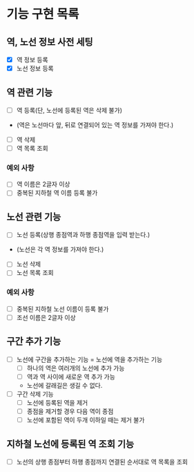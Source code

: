 # 기능 구현 목록

## 역, 노선 정보 사전 세팅
- [x] 역 정보 등록
- [x] 노선 정보 등록

## 역 관련 기능
- [ ] 역 등록(단, 노선에 등록된 역은 삭제 불가)
- (역은 노선마다 앞, 뒤로 연결되어 있는 역 정보를 가져야 한다.)
- [ ] 역 삭제
- [ ] 역 목록 조회
### 예외 사항
- [ ] 역 이름은 2글자 이상
- [ ] 중복된 지하철 역 이름 등록 불가

## 노선 관련 기능
- [ ] 노선 등록(상행 종점역과 하행 종점역을 입력 받는다.)
- (노선은 각 역 정보를 가져야 한다.)
- [ ] 노선 삭제
- [ ] 노선 목록 조회
### 예외 사항
- [ ] 중복된 지하철 노선 이름이 등록 불가
- [ ] 조선 이름은 2글자 이상

## 구간 추가 기능
- [ ] 노선에 구간을 추가하는 기능 = 노선에 역을 추가하는 기능
  - [ ] 하나의 역은 여러개의 노선에 추가 가능
  - [ ] 역과 역 사이에 새로운 역 추가 가능
  - 노선에 갈래길은 생길 수 없다.
- [ ] 구간 삭제 기능
  - [ ] 노선에 등록된 역을 제거
  - [ ] 종점을 제거할 경우 다음 역이 종점
  - [ ] 노선에 포함된 역이 두개 이하일 때는 제거 불가

## 지하철 노선에 등록된 역 조회 기능
- [ ] 노선의 상행 종점부터 하행 종점까지 연결된 순서대로 역 목록을 조회
